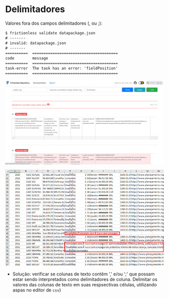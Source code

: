 # Delimitadores

Valores fora dos campos delimitadores (, ou ;):

````
$ frictionless validate datapackage.json
# -------
# invalid: datapackage.json
# -------
==========  ======================================
code        message
==========  ======================================
task-error  The task has an error: 'fieldPosition'
==========  ======================================
````

![](static/escaping-frictionless.png)

![](static/escaping.png)

* Solução: verificar se colunas de texto contêm ',' e/ou ';' que possam estar sendo interpretados como delimitadores de coluna. Delimitar os valores das colunas de texto em suas respsectivas células, utilizando aspas no editor de `csv`)
